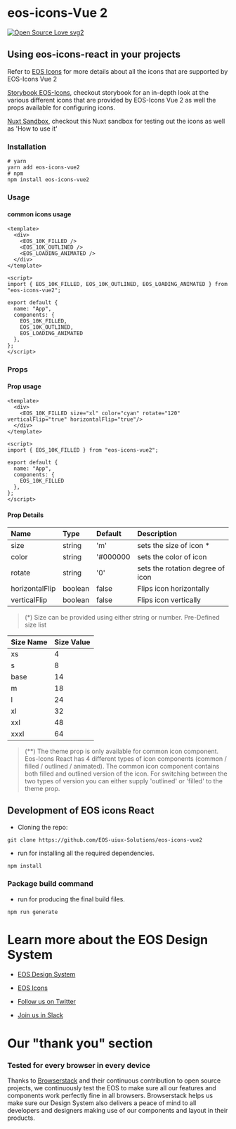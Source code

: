 # eos-icons-Vue 2
[![Open Source Love svg2](https://badges.frapsoft.com/os/v2/open-source.svg?v=103)](https://github.com/ellerbrock/open-source-badges/)
<!-- [![NPM Package](https://img.shields.io/npm/v/eos-icons-react.svg)](https://www.npmjs.com/package/eos-icons-react) 
[![NPM Downloads](https://img.shields.io/npm/dm/eos-icons-react.svg)](https://www.npmjs.com/package/eos-icons-react) -->

## Using eos-icons-react in your projects
Refer to [EOS Icons](https://eos-icons.com/) for more details about all the icons that are supported by EOS-Icons Vue 2

[Storybook EOS-Icons](https://storybook.eos-icons.com/), checkout storybook for an in-depth look at the various different icons that are provided by EOS-Icons Vue 2 as well the props available for configuring icons.

[Nuxt Sandbox](https://codesandbox.io/s/billowing-water-62klc?file=/components/Tutorial.vue), checkout this Nuxt sandbox for testing out the icons as well as 'How to use it'

### Installation
```
# yarn
yarn add eos-icons-vue2
# npm
npm install eos-icons-vue2
```

### Usage
#### common icons usage

```vue
<template>
  <div>
    <EOS_10K_FILLED />
    <EOS_10K_OUTLINED />
    <EOS_LOADING_ANIMATED />
  </div>
</template>

<script>
import { EOS_10K_FILLED, EOS_10K_OUTLINED, EOS_LOADING_ANIMATED } from "eos-icons-vue2";

export default {
  name: "App",
  components: {
    EOS_10K_FILLED,
    EOS_10K_OUTLINED,
    EOS_LOADING_ANIMATED
  },
};
</script>
```
### Props
#### Prop usage
```vue
<template>
  <div>
    <EOS_10K_FILLED size="xl" color="cyan" rotate="120" verticalFlip="true" horizontalFlip="true"/>
  </div>
</template>

<script>
import { EOS_10K_FILLED } from "eos-icons-vue2";

export default {
  name: "App",
  components: {
    EOS_10K_FILLED
  },
};
</script>
```

#### Prop Details
| Name | Type | Default | Description |
|:-----|:-----|:--------|:------------|
| size | string | 'm' | sets the size of icon * |
| color | string | '#000000 | sets the color of icon |
| rotate | string | '0' | sets the rotation degree of icon |
| horizontalFlip | boolean | false | Flips icon horizontally |
| verticalFlip | boolean | false | Flips icon vertically |

> (*) Size can be provided using either string or number. Pre-Defined size list

| Size Name | Size Value |
|:-----|:-----|
| xs | 4 |
| s | 8 |
| base | 14 |
| m | 18 |
| l | 24 |
| xl | 32 |
| xxl | 48 |
| xxxl | 64 |

> (**) The theme prop is only available for common icon component. Eos-Icons React has 4 different types of icon components (common / filled / outlined / animated). The common icon component contains both filled and outlined version of the icon. For switching between the two types of version you can either supply 'outlined' or 'filled' to the theme prop. 

## Development of EOS icons React
- Cloning the repo: 
```
git clone https://github.com/EOS-uiux-Solutions/eos-icons-vue2
```

- run for installing all the required dependencies.
```
npm install
```

### Package build command
- run for producing the final build files.
```
npm run generate
```

<!-- ### Testing
Follow the above steps before running the test command. The test sequence requires the presence of the final build files in order to test them.

- run to start the testing of the final build files using Jest.
```
npm run test
``` -->


# Learn more about the EOS Design System

- [EOS Design System](https://www.eosdesignsystem.com/)

- [EOS Icons](https://eos-icons.com/)

- [Follow us on Twitter](https://twitter.com/eosdesignsystem)

- [Join us in Slack](https://slack.eosdesignsystem.com)

# Our "thank you" section

### Tested for every browser in every device

Thanks to [Browserstack](https://www.browserstack.com) and their continuous contribution to open source projects, we continuously test the EOS to make sure all our features and components work perfectly fine in all browsers.
Browserstack helps us make sure our Design System also delivers a peace of mind to all developers and designers making use of our components and layout in their products.

